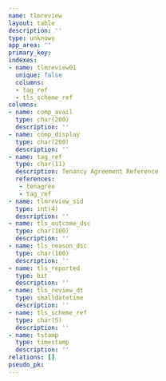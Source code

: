 ```yaml
---
name: tlmreview
layout: table
description: ''
type: unknown
app_area: ''
primary_key: 
indexes:
- name: tlmreview01
  unique: false
  columns:
  - tag_ref
  - tls_scheme_ref
columns:
- name: comp_avail
  type: char(200)
  description: ''
- name: comp_display
  type: char(200)
  description: ''
- name: tag_ref
  type: char(11)
  description: Tenancy Agreement Reference
  references:
   - tenagree
   - tag_ref
- name: tlmreview_sid
  type: int(4)
  description: ''
- name: tls_outcome_dsc
  type: char(100)
  description: ''
- name: tls_reason_dsc
  type: char(100)
  description: ''
- name: tls_reported
  type: bit
  description: ''
- name: tls_review_dt
  type: smalldatetime
  description: ''
- name: tls_scheme_ref
  type: char(5)
  description: ''
- name: tstamp
  type: timestamp
  description: ''
relations: []
pseudo_pk: 
---
```


